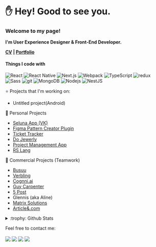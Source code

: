 <h1>✋ Hey! Good to see you.</h1>

<p>
  <b>
    <h3>Welcome to my page!</h3>
    <p>I'm User Experience Designer & Front-End Developer.</p>
    <p>
      <a href="https://mrdoker1.github.io/rsschool-cv/">CV</a> | <a href="https://mrdoker1.github.io/portfolio">Portfolio</a>
    </p>
  </b>
  <h4>Things I code with</h4>
<p>
  <img alt="React" src="https://img.shields.io/badge/-React-45b8d8?style=flat-square&logo=react&logoColor=white" />
  <img alt="React Native" src="https://img.shields.io/badge/-React%20Native-61DAFB?style=flat-square&logo=react&logoColor=white" />
  <img alt="Next.js" src="https://img.shields.io/badge/-Next.js-000000?style=flat-square&logo=nextdotjs&logoColor=white" />
  <img alt="Webpack" src="https://img.shields.io/badge/-Webpack-8DD6F9?style=flat-square&logo=webpack&logoColor=white" /> 
  <img alt="TypeScript" src="https://img.shields.io/badge/-TypeScript-007ACC?style=flat-square&logo=typescript&logoColor=white" />
  <img alt="redux" src="https://img.shields.io/badge/-Redux-764ABC?style=flat-square&logo=redux&logoColor=white" />
  <img alt="Sass" src="https://img.shields.io/badge/-Sass-CC6699?style=flat-square&logo=sass&logoColor=white" />
  <img alt="git" src="https://img.shields.io/badge/-Git-F05032?style=flat-square&logo=git&logoColor=white" />
  <img alt="MongoDB" src="https://img.shields.io/badge/-MongoDB-13aa52?style=flat-square&logo=mongodb&logoColor=white" />
  <img alt="Nodejs" src="https://img.shields.io/badge/-Nodejs-43853d?style=flat-square&logo=Node.js&logoColor=white" />
  <img alt="NestJS" src="https://img.shields.io/badge/-NestJS-E0234E?style=flat-square&logo=nestjs&logoColor=white" />
</p>

:star: Projects that I'm working on:
- Untitled project(Android)

🚀 Personal Projects
- [Seluna App (VK)](https://vk.com/app53429194)
- [Figma Pattern Creator Plugin](https://www.figma.com/community/plugin/1062828640232861563/Pattern-Creator)
- [Ticket Tracker](https://chromewebstore.google.com/detail/ticket-tracker-belarusian/hhjmegjfobpppiioidccddjiigejbmjj)
- [Do Jewerly](https://mrdoker1.github.io/dojewerly_client)
- [Project Management App](https://github.com/Mrdoker1/project-management-app)
- [RS Lang](https://github.com/Mrdoker1/rslang)

💼 Commercial Projects (Teamwork)
- [Busuu](https://www.busuu.com/)
- [Verbling](https://www.verbling.com/)
- [Cognni.ai](https://www.cognni.ai/)
- [Guy Carpenter](https://www.guycarp.com/)
- [5 Post](https://fivepost.ru/)
- Glennis (aka Aline)
- [Matrix Solutions](https://www.matrixformedia.com/)
- [Article&.com](https://www.articleand.com/)

<details>
<summary>:trophy: Github Stats</summary>
<img src="https://bad-apple-github-readme.vercel.app/api?show_bg=1&username=Mrdoker1">
<img src="https://github-profile-trophy.vercel.app/?username=Mrdoker1">
</details>

Feel free to contact me:
<br><br>
[<img src="https://img.shields.io/badge/Telegram-mdreg_by-28a8ea">](https://t.me/mdreg_by)
[<img src="https://img.shields.io/badge/Linkedin-kubic-informational">](https://linkedin.com/in/kubic)
[<img src="https://img.shields.io/badge/Email-mdreg-orange">](mailto:fixrapdok@gmail.com)
[<img src="https://img.shields.io/badge/Portfolio-mdreg-success">](https://mrdoker1.github.io/portfolio/?path=main)
